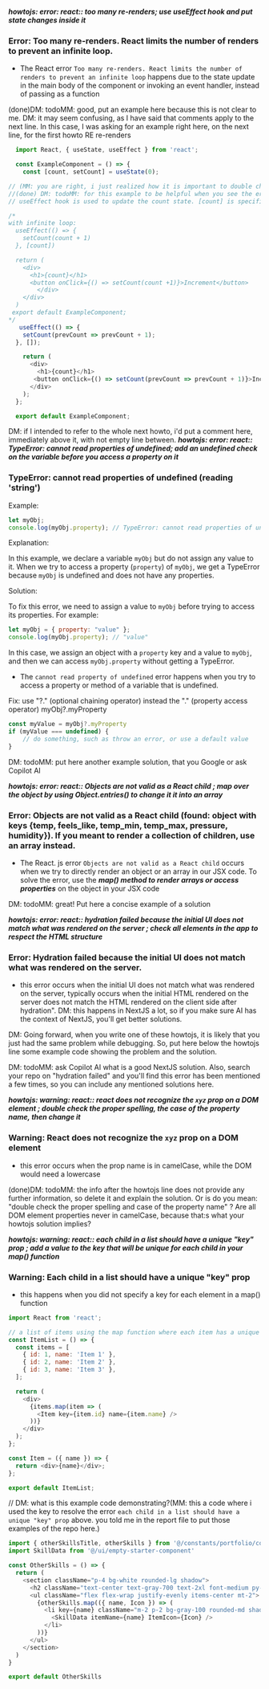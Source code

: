 
***howtojs: error: react:: too many re-renders; use useEffect hook and put state changes inside it***
### Error: Too many re-renders. React limits the number of renders to prevent an infinite loop.
* The React error `Too many re-renders. React limits the number of renders to prevent an infinite loop` happens due to the state update in the main body of the component or invoking an event handler, instead of passing as a function

(done)DM: todoMM: good, put an example here because this is not clear to me. DM: it may seem confusing, as I have said that comments apply to the next line. In this case, I was asking for an example right here, on the next line, for the first howto RE re-renders
```js
  import React, { useState, useEffect } from 'react';

  const ExampleComponent = () => {
    const [count, setCount] = useState(0);

// (MM: you are right, i just realized how it is important to double check everything before committing. done)DM: todoMM: this useEffect would really cause an infinite loop. Do some asking copilot about this useEffect. You might have to change this file to a .js file in order to get Copilot help. DM: good you changed to the updater-type argument to setCount in both places. 
//(done) DM: todoMM: for this example to be helpful when you see the error message in the future then search the repo and you arrive here, best if you show a before and after example. So, show the useEffect with the error that causes the endless loop (commented out) and below it the correct useEffect (which is what you have now). Also make a note as to why you need the useEffect (i.e., to initialize the count to 1 on the first render)
// useEffect hook is used to update the count state. [count] is specified as the dependency array for the effect to prevent the infinite loop of re-renders.

/*
with infinite loop:
  useEffect(() => {
    setCount(count + 1)
  }, [count])

  return (
    <div>
      <h1>{count}</h1>
      <button onClick={() => setCount(count +1)}>Increment</button>
        </div>
    </div>
  )
 export default ExampleComponent;
*/
   useEffect(() => {
    setCount(prevCount => prevCount + 1);
  }, []);

    return (
      <div>
        <h1>{count}</h1>
       <button onClick={() => setCount(prevCount => prevCount + 1)}>Increment</button>
      </div>
    );
  };

  export default ExampleComponent;

```

DM: if I intended to refer to the whole next howto, i'd put a comment here, immediately above it, with not empty line between.
***howtojs: error: react:: TypeError: cannot read properties of undefined; add an undefined check on the variable before you access a property on it***
### TypeError: cannot read properties of undefined (reading 'string')

  Example:

  ```js
  let myObj;
  console.log(myObj.property); // TypeError: cannot read properties of undefined
  ```

  Explanation:

  In this example, we declare a variable `myObj` but do not assign any value to it. When we try to access a property (`property`) of `myObj`, we get a TypeError because `myObj` is undefined and does not have any properties.

  Solution:

  To fix this error, we need to assign a value to `myObj` before trying to access its properties. For example:

  ```js
  let myObj = { property: "value" };
  console.log(myObj.property); // "value"
  ```

  In this case, we assign an object with a `property` key and a value to `myObj`, and then we can access `myObj.property` without getting a TypeError.

* The `cannot read property of undefined` error happens when you try to access a property or method of a variable that is undefined.


Fix: use "?." (optional chaining operator) instead the "." (property access operator) myObj?.myProperty
```js
const myValue = myObj?.myProperty
if (myValue === undefined) {
	// do something, such as throw an error, or use a default value
}
```

DM: todoMM: put here another example solution, that you Google or ask Copilot AI


***howtojs: error: react:: Objects are not valid as a React child ; map over the object by using Object.entries() to change it it into an array***
### Error: Objects are not valid as a React child (found: object with keys {temp, feels_like, temp_min, temp_max, pressure, humidity}). If you meant to render a collection of children, use an array instead.
* The React. js error `Objects are not valid as a React child` occurs when we try to directly render an object or an array in our JSX code. To solve the error, use the ***map() method to render arrays or access properties*** on the object in your JSX code

DM: todoMM: great! Put here a concise example of a solution

***howtojs: error: react:: hydration failed because the initial UI does not match what was rendered on the server ; check all elements in the app to respect the HTML structure***
### Error: Hydration failed because the initial UI does not match what was rendered on the server.
* this error occurs when the initial UI does not match what was rendered on the server, typically occurs when the initial HTML rendered on the server does not match the HTML rendered on the client side after hydration".
DM: this happens in NextJS a lot, so if you make sure AI has the context of NextJS, you'll get better solutions.

DM: Going forward, when you write one of these howtojs, it is likely that you just had the same problem while debugging. So, put here below the howtojs line some example code showing the problem and the solution. 

DM: todoMM: ask Copilot AI what is a good NextJS solution. Also, search your repo on "hydration failed" and you'll find this error has been mentioned a few times, so you can include any mentioned solutions here.

***howtojs: warning: react:: react does not recognize the `xyz` prop on a DOM element ; double check the proper spelling, the case of the property name, then change it***
### Warning: React does not recognize the `xyz` prop on a DOM element
   <!-- * i fixed this by globally searching `data-testId` and replaced it with `data-testid` in the src/features/portfolio/content/skills-section/resume-button.jsx file
    * i replaced also `objectFit` with `objectfit` in the src/features/portfolio/content/project-section/project-cards.jsx file -->
* this error occurs when the prop name is in camelCase, while the DOM would need a lowercase

(done)DM: todoMM: the info after the howtojs line does not provide any further information, so delete it and explain the solution. Or is do you mean: "double check the proper spelling and case of the property name" ? Are all DOM element properties never in camelCase, because that:s what your howtojs solution implies?


***howtojs: warning: react::  each child in a list should have a unique "key" prop ; add a value to the key that will be unique for each child in your map() function***
### Warning: Each child in a list should have a unique "key" prop
* this happens when you did not specify a key for each element in a map() function

```js
import React from 'react';

// a list of items using the map function where each item has a unique id property.
const ItemList = () => {
  const items = [
    { id: 1, name: 'Item 1' },
    { id: 2, name: 'Item 2' },
    { id: 3, name: 'Item 3' },
  ];

  return (
    <div>
      {items.map(item => (
        <Item key={item.id} name={item.name} />
      ))}
    </div>
  );
};

const Item = ({ name }) => {
  return <div>{name}</div>;
};

export default ItemList;

```
// DM: what is this example code demonstrating?(MM: this a code where i used the key to resolve the error `each child in a list should have a unique "key" prop` above. you told me in the report file to put those examples of the repo here.)
```js
import { otherSkillsTitle, otherSkills } from '@/constants/portfolio/content/skills'
import SkillData from '@/ui/empty-starter-component'

const OtherSkills = () => {
  return (
    <section className="p-4 bg-white rounded-lg shadow">
      <h2 className="text-center text-gray-700 text-2xl font-medium py-2">{otherSkillsTitle}</h2>
      <ul className="flex flex-wrap justify-evenly items-center mt-2">
        {otherSkills.map(({ name, Icon }) => (
          <li key={name} className="m-2 p-2 bg-gray-100 rounded-md shadow">
            <SkillData itemName={name} ItemIcon={Icon} />
          </li>
        ))}
      </ul>
    </section>
  )
}

export default OtherSkills
```

